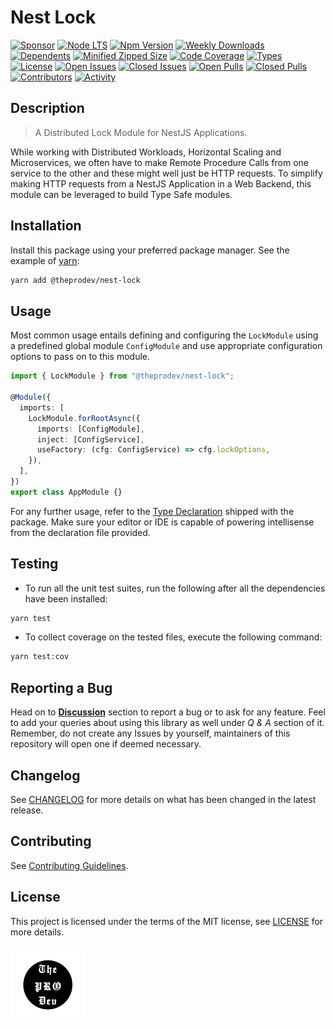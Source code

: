<!-- markdownlint-configure-file { "MD033": false } -->

# Nest Lock

[![Sponsor](https://img.shields.io/badge/sponsor-30363D?style=for-the-badge&logo=GitHub-Sponsors&logoColor=#white)](https://github.com/sponsors/0xTheProDev)
[![Node LTS](https://img.shields.io/node/v-lts/@theprodev/nest-lock?style=for-the-badge)](https://nodejs.org)
[![Npm Version](https://img.shields.io/npm/v/@theprodev/nest-lock?style=for-the-badge)](https://www.npmjs.com/package/@theprodev/nest-lock)
[![Weekly Downloads](https://img.shields.io/npm/dw/@theprodev/nest-lock?style=for-the-badge)](https://www.npmjs.com/package/@theprodev/nest-lock)
[![Dependents](https://img.shields.io/librariesio/dependents/npm/@theprodev/nest-lock?style=for-the-badge)](https://www.npmjs.com/package/@theprodev/nest-lock)
[![Minified Zipped Size](https://img.shields.io/bundlephobia/minzip/@theprodev/nest-lock?style=for-the-badge)](https://www.npmjs.com/package/@theprodev/nest-lock)
[![Code Coverage](https://img.shields.io/codecov/c/github/0xtheprodev/js-utils?style=for-the-badge&token=Y2LTY0MA2U)](https://codecov.io/github/0xTheProDev/js-utils)
[![Types](https://img.shields.io/npm/types/@theprodev/nest-lock?style=for-the-badge)](https://www.npmjs.com/package/@theprodev/nest-lock)
[![License](https://img.shields.io/github/license/0xTheProDev/js-utils?style=for-the-badge&label=license)](https://github.com/0xTheProDev/js-utils/blob/main/LICENSE)
[![Open Issues](https://img.shields.io/github/issues-raw/0xTheProDev/js-utils?style=for-the-badge)](https://github.com/0xTheProDev/js-utils/issues)
[![Closed Issues](https://img.shields.io/github/issues-closed-raw/0xTheProDev/js-utils?style=for-the-badge)](https://github.com/0xTheProDev/js-utils/issues?q=is%3Aissue+is%3Aclosed)
[![Open Pulls](https://img.shields.io/github/issues-pr-raw/0xTheProDev/js-utils?style=for-the-badge)](https://github.com/0xTheProDev/js-utils/pulls)
[![Closed Pulls](https://img.shields.io/github/issues-pr-closed-raw/0xTheProDev/js-utils?style=for-the-badge)](https://github.com/0xTheProDev/js-utils/pulls?q=is%3Apr+is%3Aclosed)
[![Contributors](https://img.shields.io/github/contributors/0xTheProDev/js-utils?style=for-the-badge)](https://github.com/0xTheProDev/js-utils/graphs/contributors)
[![Activity](https://img.shields.io/github/last-commit/0xTheProDev/js-utils?style=for-the-badge&label=most%20recent%20activity)](https://github.com/0xTheProDev/js-utils/pulse)

## Description

> A Distributed Lock Module for NestJS Applications.

While working with Distributed Workloads, Horizontal Scaling and Microservices, we often have to make Remote Procedure Calls from one service to the other and these might well just be HTTP requests. To simplify making HTTP requests from a NestJS Application in a Web Backend, this module can be leveraged to build Type Safe modules.

## Installation

Install this package using your preferred package manager. See the example of [yarn](https://yarnpkg.com):

```sh
yarn add @theprodev/nest-lock
```

## Usage

Most common usage entails defining and configuring the `LockModule` using a predefined global module `ConfigModule` and use appropriate configuration options to pass on to this module.

```ts
import { LockModule } from "@theprodev/nest-lock";

@Module({
  imports: [
    LockModule.forRootAsync({
      imports: [ConfigModule],
      inject: [ConfigService],
      useFactory: (cfg: ConfigService) => cfg.lockOptions,
    }),
  ],
})
export class AppModule {}
```

For any further usage, refer to the [Type Declaration](https://www.typescriptlang.org/docs/handbook/declaration-files/introduction.html) shipped with the package. Make sure your editor or IDE is capable of powering intellisense from the declaration file provided.

## Testing

- To run all the unit test suites, run the following after all the dependencies have been installed:

```sh
yarn test
```

- To collect coverage on the tested files, execute the following command:

```sh
yarn test:cov
```

## Reporting a Bug

Head on to [**Discussion**](https://github.com/0xTheProDev/js-utils/discussions) section to report a bug or to ask for any feature. Feel to add your queries about using this library as well under _Q & A_ section of it. Remember, do not create any Issues by yourself, maintainers of this repository will open one if deemed necessary.

## Changelog

See [CHANGELOG](CHANGELOG.md) for more details on what has been changed in the latest release.

## Contributing

See [Contributing Guidelines](../../.github/CONTRIBUTING.md).

## License

This project is licensed under the terms of the MIT license, see [LICENSE](LICENSE) for more details.

<a href="https://github.com/0xTheProDev">
  <img src=".github/assets/the-pro-dev-original.png" alt="The Pro Dev" height="120" width="120"/>
</a>

